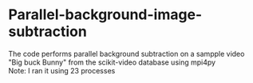 # Parallel-background-image-subtraction
The code performs parallel background subtraction on a sampple video "Big buck Bunny" from the scikit-video database using mpi4py<br>
Note: I ran it using 23 processes

